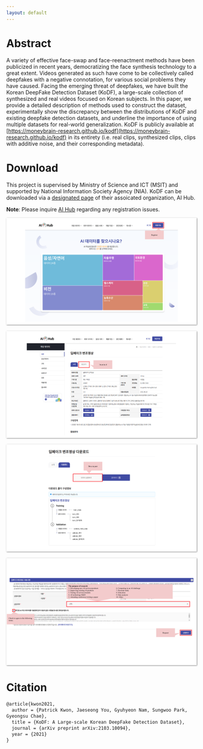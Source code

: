 ```yaml
---
layout: default
---
```


# Abstract 
A variety of effective face-swap and face-reenactment methods have been publicized in recent years, democratizing the face synthesis technology to a great extent. Videos generated as such have come to be collectively called deepfakes with a negative connotation, for various social problems they have caused. Facing the emerging threat of deepfakes, we have built the Korean DeepFake Detection Dataset (KoDF), a large-scale collection of synthesized and real videos focused on Korean subjects. In this paper, we provide a detailed description of methods used to construct the dataset, experimentally show the discrepancy between the distributions of KoDF and existing deepfake detection datasets, and underline the importance of using multiple datasets for real-world generalization. KoDF is publicly available at [https://moneybrain-research.github.io/kodf](https://moneybrain-research.github.io/kodf) in its entirety (i.e. real clips, synthesized clips, clips with additive noise, and their corresponding metadata).

# Download 
This project is supervised by Ministry of Science and ICT (MSIT) and supported by National Information Society Agency (NIA). KoDF can be downloaded via a [designated page](https://aihub.or.kr/aidata/8005) of their assoicated organization, AI Hub.

**Note**: Please inquire [AI Hub](https://aihub.or.kr/contact_info) regarding any registration issues.

<p align="center">
  <img src="assets/images/download_1.png" style="box-shadow:1px 1px 3px grey;">
</p>

<p align="center">
  <img src="assets/images/download_2.png" style="box-shadow:1px 1px 3px grey;">
</p>

<p align="center">
  <img src="assets/images/download_3.png" style="box-shadow:1px 1px 3px grey;">
</p>

<p align="center">
  <img src="assets/images/download_4.png" style="box-shadow:1px 1px 3px grey;">
</p>

# Citation 

```plain
@article{kwon2021,
  author = {Patrick Kwon, Jaeseong You, Gyuhyeon Nam, Sungwoo Park, Gyeongsu Chae},
  title = {KoDF: A Large-scale Korean DeepFake Detection Dataset},
  journal = {arXiv preprint arXiv:2103.10094},
  year = {2021}
}
```
